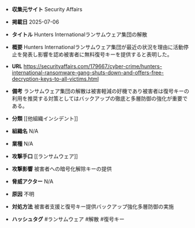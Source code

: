 - **収集元サイト**
Security Affairs

- **掲載日**
2025-07-06

- **タイトル**
Hunters Internationalランサムウェア集団の解散

- **概要**
Hunters Internationalランサムウェア集団が最近の状況を理由に活動停止を発表し影響を認め被害者に無料復号キーを提供すると表明した。

- **URL**
https://securityaffairs.com/179667/cyber-crime/hunters-international-ransomware-gang-shuts-down-and-offers-free-decryption-keys-to-all-victims.html

- **備考**
ランサムウェア集団の解散は被害軽減の好機であり被害者は復号キーの利用を推奨する対策としてはバックアップの徹底と多層防御の強化が重要である。

- **分類**
[[他組織インシデント]]

- **組織名**
N/A

- **業種**
N/A

- **攻撃手口**
[[ランサムウェア]]

- **攻撃影響**
被害者への暗号化解除キーの提供

- **脅威アクター**
N/A

- **原因**
不明

- **対処方法**
被害者支援と復号キー提供バックアップ強化多層防御の実施

- **ハッシュタグ**
#ランサムウェア #解散 #復号キー

